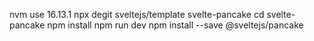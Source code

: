 
nvm use 16.13.1
npx degit sveltejs/template svelte-pancake
cd svelte-pancake
npm install
npm run dev
npm install --save @sveltejs/pancake